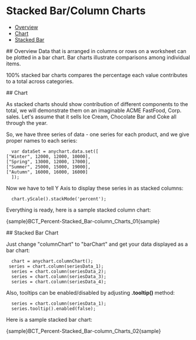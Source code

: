 # Stacked Bar/Column Charts

 * [Overview](#overview)
 * [Chart](#chart)
 * [Stacked Bar](#stacked-bar)
<!-- * [Adding "%" to axis labels](#percent) -->

<a name="overview"/>
## Overview
Data that is arranged in columns or rows on a worksheet can be plotted in a bar chart. Bar charts illustrate comparisons among individual items. 

100% stacked bar charts compares the percentage each value contributes to a total across categories.

<a name="chart"/>
## Chart

As stacked charts should show contribution of different components to the total, we will demonstrate them on an imaginable ACME FastFood, Corp. sales. Let's assume that it sells Ice Cream, Chocolate Bar and Coke all through the year.

So, we have three series of data - one series for each product, and we give proper names to each series:
```
  var dataSet = anychart.data.set([
["Winter", 12000, 12000, 10000],  
["Spring", 13000, 12000, 17000],  
["Summer", 25000, 15000, 19000],  
["Autumn", 16000, 16000, 16000]   
  ]);
```
Now we have to tell Y Axis to display these series in as stacked columns:
```
  chart.yScale().stackMode('percent');
```
Everything is ready, here is a sample stacked column chart:

{sample}BCT_Percent-Stacked\_Bar-column\_Charts\_01{sample}

<a name="stacked-bar"/>
## Stacked Bar Chart

Just change "columnChart" to "barChart" and get your data displayed as a bar chart:
```
  chart = anychart.columnChart();
 series = chart.column(seriesData_1);
  series = chart.column(seriesData_2);
  series = chart.column(seriesData_3);
  series = chart.column(seriesData_4);
```
Also, tooltips can be enabled/disabled by adjusting **.tooltip()** method:
```
  series = chart.column(seriesData_1);
  series.tooltip().enabled(false);
```
Here is a sample stacked bar chart:

{sample}BCT_Percent-Stacked\_Bar-column\_Charts\_02{sample}
<!--

3D Stacked Column Chart

One more quick feature demo - enabling 3D mode makes column chart three-dimensional:

XML Syntax
XML Code
Plain code
01
<data_plot_settings enable_3d_mode="True" />
The sample of 3D Column chart at a glance:

Live Sample:  Sample 3D Stacked Column Chart

Current Page Online URL: Stacked Bar/Column Chart-->